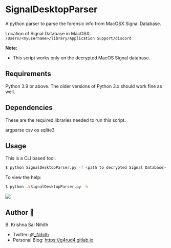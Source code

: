 # SignalDesktopParser

A python parser to parse the forensic info from MacOSX Signal Database.

Location of Signal Database in MacOSX: `/Users/<myusername>/library/Application Support/discord`

**Note:**
- This script works only on the decrypted MacOS Signal database.

## Requirements

Python 3.9 or above. The older versions of Python 3.x should work fine as well.

## Dependencies

These are the required libraries needed to run this script.

argparse
csv
os
sqlite3

## Usage

This is a CLI based tool.

```bash
$ python SignalDesktopParser.py -f <path to decrypted Signal Database>
```

To view the help:

```bash
$ python .\SignalDesktopParser.py -h
```

![](https://i.imgur.com/smZuJ8G.png)

## Author 👥

B. Krishna Sai Nihith
+ Twitter: [@_Nihith](https://twitter.com/_Nihith)
+ Personal Blog: https://g4rud4.gitlab.io